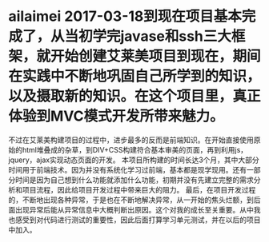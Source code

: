 # ailaimei 2017-03-18到现在项目基本完成了，从当初学完javase和ssh三大框架，就开始创建艾莱美项目到现在，期间在实践中不断地巩固自己所学到的知识，以及摄取新的知识。在这个项目里，真正体验到MVC模式开发所带来魅力。
不过在艾莱美构建项目的过程中，进步最多的反而是前端知识。在开始直接使用原始的html堆叠成的杂草，到DIV+CSS构建符合基本审美的页面，再到利用js，jquery，ajax实现动态页面的开发。
本项目所构建的时间长达3个月，其中大部分时间用于前端技术。因为并没有系统化学习过前端，基本都是现学现用。还有一部分时间是因为自己想到什么功能就添加什么功能，初期并没有先建立完整的需求分析和项目流程，因此给项目开发过程中带来巨大的阻力。
最后，在项目开发过程的，不断地出现各种异常，于是也在不断地解决异常，从一开始的焦头烂额，到后面出现异常后能从异常信息中大概判断出原因。这个对我的成长至关重要。从中我也感受到对代码进行测试的重要性，因此后面打算学习单元测试，并在以后的项目中加入。
